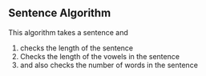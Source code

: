 ## Sentence Algorithm

This algorithm takes a sentence and 

1. checks the length of the sentence
2. Checks the length of the vowels in the sentence 
3. and also checks the number of words in the sentence
